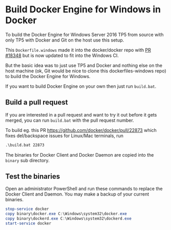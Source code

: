 # Build Docker Engine for Windows in Docker

To build the Docker Engine for Windows Server 2016 TP5 from source with only TP5
with Docker and Git on the host use this setup.

This `Dockerfile.windows` made it into the docker/docker repo with [PR #18348](https://github.com/docker/docker/pull/18348) but is now
updated to fit into the Windows CI.

But the basic idea was to just use TP5 and Docker and nothing else on the
host machine  (ok, Git would be nice to clone this dockerfiles-windows repo) to
build the Docker Engine for Windows.

If you want to build Docker Engine on your own then just run `build.bat`.

## Build a pull request

If you are interested in a pull request and want to try it out before
it gets merged, you can run `build.bat` with the pull request number.

To build eg. this PR https://github.com/docker/docker/pull/22873 which fixes del/backspace issues for Linux/Mac terminals, run

```cmd
.\build.bat 22873
```

The binaries for Docker Client and Docker Daemon are copied into the `binary` sub directory.

## Test the binaries

Open an administrator PowerShell and run these commands to replace the Docker Client and Daemon. You may make a backup of your current binaries.

```powershell
stop-service docker
copy binary\docker.exe C:\Windows\system32\docker.exe
copy binary\dockerd.exe C:\Windows\system32\dockerd.exe
start-service docker
```
